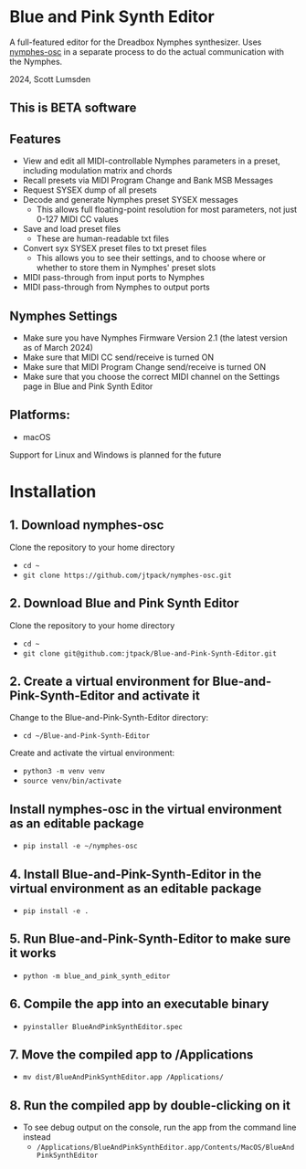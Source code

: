 # Blue and Pink Synth Editor
A full-featured editor for the Dreadbox Nymphes synthesizer. 
Uses [nymphes-osc](https://github.com/jtpack/nymphes-osc) in a separate process to do the actual communication with the Nymphes.

2024, Scott Lumsden

## This is BETA software

## Features

- View and edit all MIDI-controllable Nymphes parameters in a preset, including modulation matrix and chords
- Recall presets via MIDI Program Change and Bank MSB Messages
- Request SYSEX dump of all presets
- Decode and generate Nymphes preset SYSEX messages
  - This allows full floating-point resolution for most parameters, not just 0-127 MIDI CC values
- Save and load preset files
  - These are human-readable txt files
- Convert syx SYSEX preset files to txt preset files
  - This allows you to see their settings, and to choose where or whether to store them in Nymphes' preset slots
- MIDI pass-through from input ports to Nymphes
- MIDI pass-through from Nymphes to output ports


## Nymphes Settings
- Make sure you have Nymphes Firmware Version 2.1 (the latest version as of March 2024)
- Make sure that MIDI CC send/receive is turned ON
- Make sure that MIDI Program Change send/receive is turned ON
- Make sure that you choose the correct MIDI channel on the Settings page in Blue and Pink Synth Editor


## Platforms:
- macOS

Support for Linux and Windows is planned for the future

  
# Installation

## 1. Download nymphes-osc

Clone the repository to your home directory
- `cd ~`
- `git clone https://github.com/jtpack/nymphes-osc.git`

## 2. Download Blue and Pink Synth Editor
Clone the repository to your home directory
- `cd ~`
- `git clone git@github.com:jtpack/Blue-and-Pink-Synth-Editor.git`

## 2. Create a virtual environment for Blue-and-Pink-Synth-Editor and activate it
Change to the Blue-and-Pink-Synth-Editor directory:
  - `cd ~/Blue-and-Pink-Synth-Editor`

Create and activate the virtual environment:
- `python3 -m venv venv`
- `source venv/bin/activate`

## Install nymphes-osc in the virtual environment as an editable package
  - `pip install -e ~/nymphes-osc`

## 4. Install Blue-and-Pink-Synth-Editor in the virtual environment as an editable package
- `pip install -e .`

## 5. Run Blue-and-Pink-Synth-Editor to make sure it works
- `python -m blue_and_pink_synth_editor`

## 6. Compile the app into an executable binary
- `pyinstaller BlueAndPinkSynthEditor.spec`

## 7. Move the compiled app to /Applications
- `mv dist/BlueAndPinkSynthEditor.app /Applications/`

## 8. Run the compiled app by double-clicking on it

- To see debug output on the console, run the app from the command line instead
  - `/Applications/BlueAndPinkSynthEditor.app/Contents/MacOS/BlueAndPinkSynthEditor`
